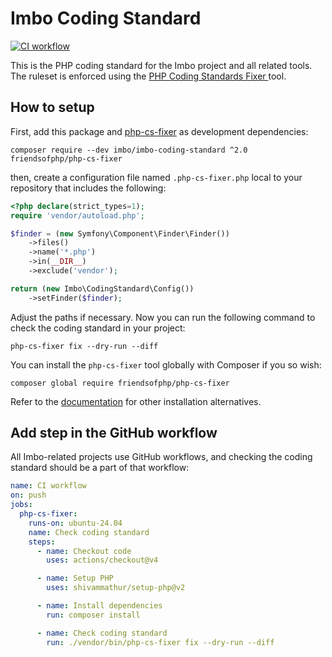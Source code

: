 # Imbo Coding Standard

[![CI workflow](https://github.com/imbo/imbo-coding-standard/actions/workflows/ci.yml/badge.svg)](https://github.com/imbo/imbo-coding-standard/actions/workflows/ci.yml)

This is the PHP coding standard for the Imbo project and all related tools. The ruleset is enforced using the [PHP Coding Standards Fixer
](https://github.com/PHP-CS-Fixer/PHP-CS-Fixer) tool.

## How to setup

First, add this package and [php-cs-fixer](https://github.com/PHP-CS-Fixer/PHP-CS-Fixer) as development dependencies:

    composer require --dev imbo/imbo-coding-standard ^2.0 friendsofphp/php-cs-fixer

then, create a configuration file named `.php-cs-fixer.php` local to your repository that includes the following:

```php
<?php declare(strict_types=1);
require 'vendor/autoload.php';

$finder = (new Symfony\Component\Finder\Finder())
    ->files()
    ->name('*.php')
    ->in(__DIR__)
    ->exclude('vendor');

return (new Imbo\CodingStandard\Config())
    ->setFinder($finder);
```

Adjust the paths if necessary. Now you can run the following command to check the coding standard in your project:

    php-cs-fixer fix --dry-run --diff

You can install the `php-cs-fixer` tool globally with Composer if you so wish:

    composer global require friendsofphp/php-cs-fixer

Refer to the [documentation](https://github.com/PHP-CS-Fixer/PHP-CS-Fixer) for other installation alternatives.

## Add step in the GitHub workflow

All Imbo-related projects use GitHub workflows, and checking the coding standard should be a part of that workflow:

```yaml
name: CI workflow
on: push
jobs:
  php-cs-fixer:
    runs-on: ubuntu-24.04
    name: Check coding standard
    steps:
      - name: Checkout code
        uses: actions/checkout@v4

      - name: Setup PHP
        uses: shivammathur/setup-php@v2

      - name: Install dependencies
        run: composer install

      - name: Check coding standard
        run: ./vendor/bin/php-cs-fixer fix --dry-run --diff
```
